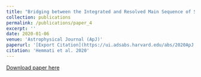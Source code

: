 ```yaml
---
title: "Bridging between the Integrated and Resolved Main Sequence of Star Formation"
collection: publications
permalink: /publications/paper_4
excerpt: ''
date: 2020-01-06
venue: 'Astrophysical Journal (ApJ)'
paperurl: '[Export Citation](https://ui.adsabs.harvard.edu/abs/2020ApJ...896L..17H/exportcitation)'
citation: 'Hemmati et al. 2020'
---
```


[Download paper here](https://ui.adsabs.harvard.edu/link_gateway/2020ApJ...896L..17H/EPRINT_PDF)
